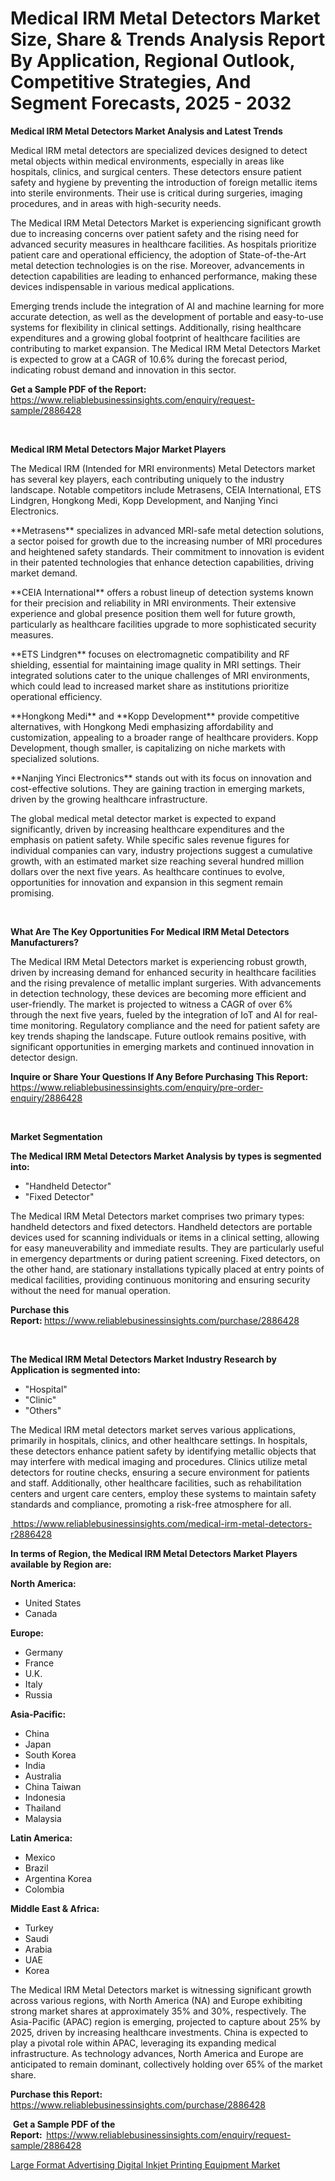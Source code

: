<p><h1>Medical IRM Metal Detectors Market Size, Share & Trends Analysis Report By Application, Regional Outlook, Competitive Strategies, And Segment Forecasts, 2025 - 2032</h1></p><p><strong>Medical IRM Metal Detectors Market Analysis and Latest Trends</strong></p>
<p><p>Medical IRM metal detectors are specialized devices designed to detect metal objects within medical environments, especially in areas like hospitals, clinics, and surgical centers. These detectors ensure patient safety and hygiene by preventing the introduction of foreign metallic items into sterile environments. Their use is critical during surgeries, imaging procedures, and in areas with high-security needs.</p><p>The Medical IRM Metal Detectors Market is experiencing significant growth due to increasing concerns over patient safety and the rising need for advanced security measures in healthcare facilities. As hospitals prioritize patient care and operational efficiency, the adoption of State-of-the-Art metal detection technologies is on the rise. Moreover, advancements in detection capabilities are leading to enhanced performance, making these devices indispensable in various medical applications.</p><p>Emerging trends include the integration of AI and machine learning for more accurate detection, as well as the development of portable and easy-to-use systems for flexibility in clinical settings. Additionally, rising healthcare expenditures and a growing global footprint of healthcare facilities are contributing to market expansion. The Medical IRM Metal Detectors Market is expected to grow at a CAGR of 10.6% during the forecast period, indicating robust demand and innovation in this sector.</p></p>
<p><strong>Get a Sample PDF of the Report:&nbsp;</strong> <a href="https://www.reliablebusinessinsights.com/enquiry/request-sample/2886428?utm_campaign=3430&utm_medium=2&utm_source=Github&utm_content=ia&utm_term=13032025&utm_id=medical-irm-metal-detectors">https://www.reliablebusinessinsights.com/enquiry/request-sample/2886428</a></p>
<p>&nbsp;</p>
<p><strong>Medical IRM Metal Detectors Major Market Players</strong></p>
<p><p>The Medical IRM (Intended for MRI environments) Metal Detectors market has several key players, each contributing uniquely to the industry landscape. Notable competitors include Metrasens, CEIA International, ETS Lindgren, Hongkong Medi, Kopp Development, and Nanjing Yinci Electronics.</p><p>**Metrasens** specializes in advanced MRI-safe metal detection solutions, a sector poised for growth due to the increasing number of MRI procedures and heightened safety standards. Their commitment to innovation is evident in their patented technologies that enhance detection capabilities, driving market demand.</p><p>**CEIA International** offers a robust lineup of detection systems known for their precision and reliability in MRI environments. Their extensive experience and global presence position them well for future growth, particularly as healthcare facilities upgrade to more sophisticated security measures.</p><p>**ETS Lindgren** focuses on electromagnetic compatibility and RF shielding, essential for maintaining image quality in MRI settings. Their integrated solutions cater to the unique challenges of MRI environments, which could lead to increased market share as institutions prioritize operational efficiency.</p><p>**Hongkong Medi** and **Kopp Development** provide competitive alternatives, with Hongkong Medi emphasizing affordability and customization, appealing to a broader range of healthcare providers. Kopp Development, though smaller, is capitalizing on niche markets with specialized solutions.</p><p>**Nanjing Yinci Electronics** stands out with its focus on innovation and cost-effective solutions. They are gaining traction in emerging markets, driven by the growing healthcare infrastructure.</p><p>The global medical metal detector market is expected to expand significantly, driven by increasing healthcare expenditures and the emphasis on patient safety. While specific sales revenue figures for individual companies can vary, industry projections suggest a cumulative growth, with an estimated market size reaching several hundred million dollars over the next five years. As healthcare continues to evolve, opportunities for innovation and expansion in this segment remain promising.</p></p>
<p>&nbsp;</p>
<p><strong>What Are The Key Opportunities For Medical IRM Metal Detectors Manufacturers?</strong></p>
<p><p>The Medical IRM Metal Detectors market is experiencing robust growth, driven by increasing demand for enhanced security in healthcare facilities and the rising prevalence of metallic implant surgeries. With advancements in detection technology, these devices are becoming more efficient and user-friendly. The market is projected to witness a CAGR of over 6% through the next five years, fueled by the integration of IoT and AI for real-time monitoring. Regulatory compliance and the need for patient safety are key trends shaping the landscape. Future outlook remains positive, with significant opportunities in emerging markets and continued innovation in detector design.</p></p>
<p><strong>Inquire or Share Your Questions If Any Before Purchasing This Report:</strong> <a href="https://www.reliablebusinessinsights.com/enquiry/pre-order-enquiry/2886428?utm_campaign=3430&utm_medium=2&utm_source=Github&utm_content=ia&utm_term=13032025&utm_id=medical-irm-metal-detectors">https://www.reliablebusinessinsights.com/enquiry/pre-order-enquiry/2886428</a></p>
<p>&nbsp;</p>
<p><strong>Market Segmentation</strong></p>
<p><strong>The Medical IRM Metal Detectors Market Analysis by types is segmented into:</strong></p>
<p><ul><li>"Handheld Detector"</li><li>"Fixed Detector"</li></ul></p>
<p><p>The Medical IRM Metal Detectors market comprises two primary types: handheld detectors and fixed detectors. Handheld detectors are portable devices used for scanning individuals or items in a clinical setting, allowing for easy maneuverability and immediate results. They are particularly useful in emergency departments or during patient screening. Fixed detectors, on the other hand, are stationary installations typically placed at entry points of medical facilities, providing continuous monitoring and ensuring security without the need for manual operation.</p></p>
<p><strong>Purchase this Report:&nbsp;</strong><a href="https://www.reliablebusinessinsights.com/purchase/2886428?utm_campaign=3430&utm_medium=2&utm_source=Github&utm_content=ia&utm_term=13032025&utm_id=medical-irm-metal-detectors">https://www.reliablebusinessinsights.com/purchase/2886428</a></p>
<p>&nbsp;</p>
<p><strong>The Medical IRM Metal Detectors Market Industry Research by Application is segmented into:</strong></p>
<p><ul><li>"Hospital"</li><li>"Clinic"</li><li>"Others"</li></ul></p>
<p><p>The Medical IRM metal detectors market serves various applications, primarily in hospitals, clinics, and other healthcare settings. In hospitals, these detectors enhance patient safety by identifying metallic objects that may interfere with medical imaging and procedures. Clinics utilize metal detectors for routine checks, ensuring a secure environment for patients and staff. Additionally, other healthcare facilities, such as rehabilitation centers and urgent care centers, employ these systems to maintain safety standards and compliance, promoting a risk-free atmosphere for all.</p></p>
<p><a href="https://www.reliablebusinessinsights.com/medical-irm-metal-detectors-r2886428?utm_campaign=3430&utm_medium=2&utm_source=Github&utm_content=ia&utm_term=13032025&utm_id=medical-irm-metal-detectors">&nbsp;https://www.reliablebusinessinsights.com/medical-irm-metal-detectors-r2886428</a></p>
<p><strong>In terms of Region, the Medical IRM Metal Detectors Market Players available by Region are:</strong></p>
<p>
    <p> <strong> North America: </strong>
        <ul>
            <li>United States</li>
            <li>Canada</li>
        </ul>
        </p> 
    <p> <strong> Europe: </strong>
        <ul>
            <li>Germany</li>
            <li>France</li>
            <li>U.K.</li>
            <li>Italy</li>
            <li>Russia</li>
        </ul>
        </p> 
    <p> <strong> Asia-Pacific: </strong>
        <ul>
            <li>China</li>
            <li>Japan</li>
            <li>South Korea</li>
            <li>India</li>
            <li>Australia</li>
            <li>China Taiwan</li>
            <li>Indonesia</li>
            <li>Thailand</li>
            <li>Malaysia</li>
        </ul>
        </p> 
    <p> <strong> Latin America: </strong>
        <ul>
            <li>Mexico</li>
            <li>Brazil</li>
            <li>Argentina Korea</li>
            <li>Colombia</li>
        </ul>
        </p> 
    <p> <strong> Middle East & Africa: </strong>
        <ul>
            <li>Turkey</li>
            <li>Saudi</li>
            <li>Arabia</li>
            <li>UAE</li>
            <li>Korea</li>
        </ul>
    </p>
    </p>
<p><p>The Medical IRM Metal Detectors market is witnessing significant growth across various regions, with North America (NA) and Europe exhibiting strong market shares at approximately 35% and 30%, respectively. The Asia-Pacific (APAC) region is emerging, projected to capture about 25% by 2025, driven by increasing healthcare investments. China is expected to play a pivotal role within APAC, leveraging its expanding medical infrastructure. As technology advances, North America and Europe are anticipated to remain dominant, collectively holding over 65% of the market share.</p></p>
<p><strong>Purchase this Report: </strong><a href="https://www.reliablebusinessinsights.com/purchase/2886428?utm_campaign=3430&utm_medium=2&utm_source=Github&utm_content=ia&utm_term=13032025&utm_id=medical-irm-metal-detectors">https://www.reliablebusinessinsights.com/purchase/2886428</a></p>
<p>&nbsp;<strong>Get a Sample PDF of the Report:&nbsp;&nbsp;</strong><a href="https://www.reliablebusinessinsights.com/enquiry/request-sample/2886428?utm_campaign=3430&utm_medium=2&utm_source=Github&utm_content=ia&utm_term=13032025&utm_id=medical-irm-metal-detectors">https://www.reliablebusinessinsights.com/enquiry/request-sample/2886428</a></p>
<p><strong></strong></p>
<p><p><a href="https://github.com/voetzeszuh/Market-Research-Report-List-1/blob/main/large-format-advertising-digital-inkjet-printing-equipment-market.md?utm_campaign=3430&utm_medium=2&utm_source=Github&utm_content=ia&utm_term=13032025&utm_id=medical-irm-metal-detectors">Large Format Advertising Digital Inkjet Printing Equipment Market</a></p></p>